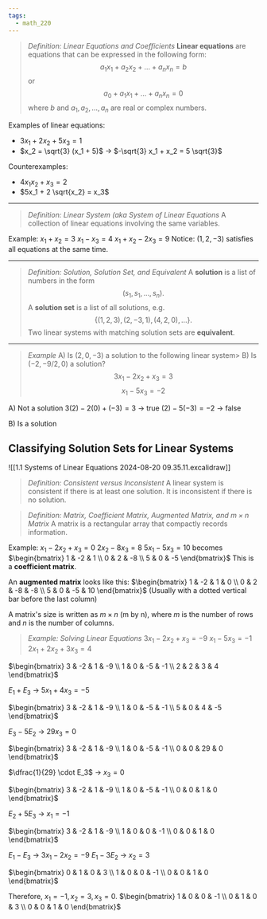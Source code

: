 ```yaml
---
tags:
  - math_220
---
```


> *Definition: Linear Equations and Coefficients*
> **Linear equations** are equations that can be expressed in the following form:
> $$ a_1 x_1 + a_2 x_2 + \dots + a_n x_n = b $$
> or
> $$ a_0 + a_1 x_1 + \dots + a_n x_n = 0 $$
> where $b$ and $a_1, a_2, \dots, a_n$ are real or complex numbers.

Examples of linear equations:
- $3x_1 + 2x_2 + 5x_3 = 1$
- $x_2 = \sqrt{3} (x_1 + 5)$ -> $-\sqrt{3} x_1 + x_2 = 5 \sqrt{3}$

Counterexamples:
- $4x_1 x_2 + x_3 = 2$
- $5x_1 + 2 \sqrt{x_2} = x_3$

---

> *Definition: Linear System (aka System of Linear Equations*
> A collection of linear equations involving the same variables.

Example:
$x_1 + x_2 = 3$
$x_1 - x_3 = 4$
$x_1 + x_2 - 2x_3 = 9$
Notice: $(1, 2, -3)$ satisfies all equations at the same time.

---

> *Definition: Solution, Solution Set, and Equivalent*
> A **solution** is a list of numbers in the form
> $$ (s_1, s_1, \dots, s_n). $$
> A **solution set** is a list of all solutions, e.g.
> $$\{ (1, 2, 3), (2, -3, 1), (4, 2, 0), \dots \}. $$
> Two linear systems with matching solution sets are **equivalent**.

---

> *Example*
> A) Is $(2, 0, -3)$ a solution to the following linear system>
> B) Is $(-2, -9/2, 0)$ a solution?
> $$ 3x_1 - 2x_2 + x_3 = 3 $$
> $$ x_1 - 5x_3 = -2 $$

A) Not a solution
$3(2) - 2(0) + (-3) = 3$ -> true
$(2) - 5(-3) = -2$ -> false

B) Is a solution

## Classifying Solution Sets for Linear Systems

![[1.1 Systems of Linear Equations 2024-08-20 09.35.11.excalidraw]]

> *Definition: Consistent versus Inconsistent*
> A linear system is consistent if there is at least one solution. It is inconsistent if there is no solution.

> *Definition: Matrix, Coefficient Matrix, Augmented Matrix, and $m \times n$ Matrix*
> A matrix is a rectangular array that compactly records information.

Example:
$x_1 - 2x_2 + x_3 = 0$
$2x_2 - 8x_3 = 8$
$5x_1 - 5x_3 = 10$
becomes
$\begin{bmatrix} 1 & -2 & 1 \\ 0 & 2 & -8 \\ 5 & 0 & -5 \end{bmatrix}$
This is a **coefficient matrix**.

An **augmented matrix** looks like this:
$\begin{bmatrix} 1 & -2 & 1 & 0 \\ 0 & 2 & -8 & -8 \\ 5 & 0 & -5 & 10 \end{bmatrix}$
(Usually with a dotted vertical bar before the last column)

A matrix's size is written as $m \times n$ (m by n), where $m$ is the number of rows and $n$ is the number of columns.

> *Example: Solving Linear Equations*
> $3x_1 - 2x_2 + x_3 = -9$
> $x_1 - 5x_3 = -1$
> $2x_1 + 2x_2 + 3x_3 = 4$

$\begin{bmatrix} 3 & -2 & 1 & -9 \\ 1 & 0 & -5 & -1 \\ 2 & 2 & 3 & 4 \end{bmatrix}$

$E_1 + E_3$ -> $5x_1 + 4x_3 = -5$

$\begin{bmatrix} 3 & -2 & 1 & -9 \\ 1 & 0 & -5 & -1 \\ 5 & 0 & 4 & -5 \end{bmatrix}$

$E_3 -5E_2$ -> $29x_3 = 0$

$\begin{bmatrix} 3 & -2 & 1 & -9 \\ 1 & 0 & -5 & -1 \\ 0 & 0 & 29 & 0 \end{bmatrix}$

$\dfrac{1}{29} \cdot E_3$ -> $x_3 = 0$

$\begin{bmatrix} 3 & -2 & 1 & -9 \\ 1 & 0 & -5 & -1 \\ 0 & 0 & 1 & 0 \end{bmatrix}$

$E_2 + 5E_3$ -> $x_1 = -1$

$\begin{bmatrix} 3 & -2 & 1 & -9 \\ 1 & 0 & 0 & -1 \\ 0 & 0 & 1 & 0 \end{bmatrix}$

$E_1 - E_3$ -> $3x_1 - 2x_2 = -9$
$E_1 - 3E_2$ -> $x_2 = 3$

$\begin{bmatrix} 0 & 1 & 0 & 3 \\ 1 & 0 & 0 & -1 \\ 0 & 0 & 1 & 0 \end{bmatrix}$

Therefore, $x_1 = -1, x_2 = 3, x_3 = 0$.
$\begin{bmatrix} 1 & 0 & 0 & -1 \\ 0 & 1 & 0 & 3 \\ 0 & 0 & 1 & 0 \end{bmatrix}$
